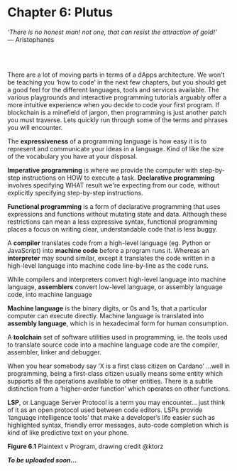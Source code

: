 # Chapter 6: Plutus

*‘There is no honest man! not one, that can resist the attraction of gold!’* <br>
― Aristophanes

<br><br>

There are a lot of moving parts in terms of a dApps architecture. We won’t be teaching you ‘how to code’ in the next few chapters, but you should get a good feel for the different languages, tools and services available. The various playgrounds and interactive programming tutorials arguably offer a more intuitive experience when you decide to code your first program. If blockchain is a minefield of jargon, then programming is just another patch you must traverse. Lets quickly run through some of the terms and phrases you will encounter. 

The **expressiveness** of a programming language is how easy it is to represent and communicate your ideas in a language. Kind of like the size of the vocabulary you have at your disposal.

**Imperative programming** is where we provide the computer with step-by-step instructions on HOW to execute a task. **Declarative programming** involves specifying WHAT result we're expecting from our code, without explicitly specifying step-by-step instructions.

**Functional programming** is a form of declarative programming that uses expressions and functions without mutating state and data. Although these restrictions can mean a less expressive syntax, functional programming places a focus on writing clear, understandable code that is less buggy.

A **compiler** translates code from a high-level language (eg. Python or JavaScript) into **machine code** before a program runs it. Whereas an **interpreter** may sound similar, except it translates the code written in a high-level language into machine code line-by-line as the code runs.

While compilers and interpreters convert high-level language into machine language, **assemblers** convert low-level language, or assembly language code, into machine language

**Machine language** is the binary digits, or 0s and 1s, that a particular computer can execute directly. Machine language is translated into **assembly language**, which is in hexadecimal form for human consumption.  

A **toolchain** set of software utilities used in programming, ie. the tools used to translate source code into a machine language code are the compiler, assembler, linker and debugger. 

When you hear somebody say ‘​​X is a first class citizen on Cardano’ …well in programming, being a first-class citizen usually means some entity which supports all the operations available to other entities. There is a subtle distinction from a ‘higher-order function’ which operates on other functions.

**LSP**, or Language Server Protocol is a term you may encounter… just think of it as an open protocol used between code editors. LSPs provide ‘language intelligence tools’ that make a developer’s life easier such as highlighted syntax, friendly error messages, auto-code completion which is kind of like predictive text on your phone. 


**Figure 6.1**  Plaintext v Program, drawing credit @ktorz 



**_To be uploaded soon..._**


[^01]:
[^02]:
[^03]:
[^04]:
[^05]:
[^06]:
[^07]:
[^08]:
[^09]:
[^10]:
[^11]:
[^12]:
[^13]:
[^14]:
[^15]:
[^16]:
[^17]:
[^18]:
[^19]:
[^20]:
[^21]:

[^97]:






